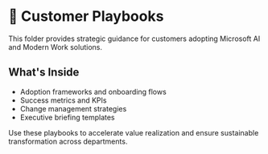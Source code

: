 # 📘 Customer Playbooks

This folder provides strategic guidance for customers adopting Microsoft AI and Modern Work solutions.

## What's Inside
- Adoption frameworks and onboarding flows
- Success metrics and KPIs
- Change management strategies
- Executive briefing templates

Use these playbooks to accelerate value realization and ensure sustainable transformation across departments.
